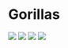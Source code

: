 # Gorillas
![](/imgs/gorillas1.jpg)
![](/imgs/gorillas2.jpg)
![](/imgs/gorillas3.jpg)
![](/imgs/gorillas4.jpg)